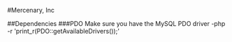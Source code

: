 #Mercenary, Inc

##Dependencies
###PDO
Make sure you have the MySQL PDO driver
-php -r 'print_r(PDO::getAvailableDrivers());'
